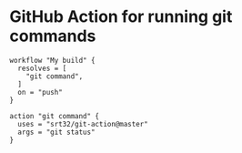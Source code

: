 # GitHub Action for running git commands

```
workflow "My build" {
  resolves = [
    "git command",
  ]
  on = "push"
}

action "git command" {
  uses = "srt32/git-action@master"
  args = "git status"
}
```

